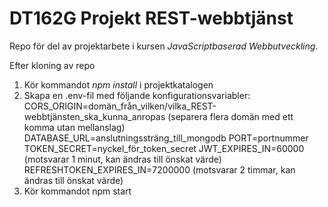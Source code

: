 # DT162G Projekt REST-webbtjänst
Repo för del av projektarbete i kursen *JavaScriptbaserad Webbutveckling*.

Efter kloning av repo
1. Kör kommandot *npm install* i projektkatalogen
2. Skapa en .env-fil med följande konfigurationsvariabler:
    CORS_ORIGIN=domän_från_vilken/vilka_REST-webbtjänsten_ska_kunna_anropas (separera flera domän med ett komma utan mellanslag)
    DATABASE_URL=anslutningssträng_till_mongodb
    PORT=portnummer
    TOKEN_SECRET=nyckel_för_token_secret
    JWT_EXPIRES_IN=60000 (motsvarar 1 minut, kan ändras till önskat värde)
    REFRESHTOKEN_EXPIRES_IN=7200000 (motsvarar 2 timmar, kan ändras till önskat värde)
3. Kör kommandot npm start